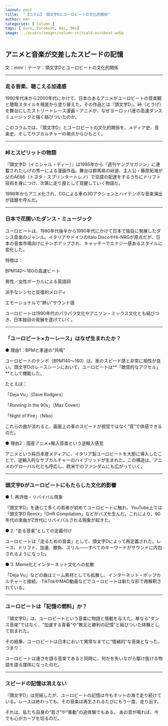 ```yaml
---
layout: post
title:  "【コラム】 頭文字Dとユーロビートの文化的関係"
author: mmr
categories: [ Column ]
tags: [ Euro, Eurobeat, 80s, 90s]
image: ../assets/images/column-initiald-eurobeat.webp
---
```


## アニメと音楽が交差したスピードの記憶


文：mmr｜テーマ：頭文字Dとユーロビートの文化的関係



<hr>

### 走る音楽、聴こえる加速感
1990年代末から2000年代にかけて、日本のあるアニメがユーロビートの音楽観と聴取スタイルを根底から塗り替えた。その作品とは『頭文字D』。峠（とうげ）を舞台にしたストリートレース漫画・アニメが、なぜヨーロッパ産の高速ダンスミュージックと強く結びついたのか。

このコラムでは、『頭文字D』とユーロビートの文化的関係を、メディア史、音楽史、そしてサブカルチャーの視点からひもとく。


<hr>

### 峠とスピリットの物語
『頭文字D（イニシャル・ディー）』は1995年から『週刊ヤングマガジン』に連載されたしげの秀一による漫画作品。舞台は群馬県の峠道、主人公・藤原拓海が父のAE86（トヨタ・スプリンタートレノ）で豆腐の配達をするうちにドリフト技術を身につけ、次第に走り屋として覚醒していく物語だ。

1998年からアニメ化され、CGによる車の3Dアクションとハイテンポな音楽演出が話題を呼んだ。


<hr>

### 日本で花開いたダンス・ミュージック
ユーロビートは、1980年代後半から1990年代にかけて日本で独自に発展したダンス音楽のジャンル。イタリアやドイツのItalo DiscoやHi-NRGが原点だが、日本の音楽市場向けにテンポアップされ、キャッチーでエナジー感あるスタイルに変化した。

特徴は：

BPM140〜160の高速ビート

男性／女性ボーカルによる英語詞

派手なシンセと反復的メロディ

エモーショナルで“熱い”サウンド感

ユーロビートは1990年代のパラパラ文化やアニソン・ミックス文化とも結びつき、日本独自の発展を遂げていく。


<hr>

### 「ユーロビート×カーレース」はなぜ生まれたか？
● 理由1：BPMと車速の“共鳴”

ユーロビートのテンポ（BPM140〜160）は、車のスピード感と非常に相性が良い。頭文字Dのレースシーンにおいて、ユーロビートは**「聴覚的なアクセル」**として機能した。

たとえば：

「Deja Vu」（Dave Rodgers）

「Running in the 90s」（Max Coveri）

「Night of Fire」（Niko）

これらの曲が流れると、画面上の車のスピードが視覚ではなく“音”で体感できるのだ。

● 理由2：国産アニメ×輸入音楽という逆輸入感覚

アニメという純日本産メディアに、イタリア製ユーロビートを大胆に導入したことで、逆輸入的なサブカルチャーのハイブリッドが生まれた。この構造は、アニメのグローバル化とも呼応し、欧米でのファンダムにも広がっていく。


<hr>

### 頭文字Dがユーロビートにもたらした文化的影響
● 1. 再評価・リバイバル現象

『頭文字D』を通じて多くの若者が初めてユーロビートに触れ、YouTube上では「頭文字D Remix」「Drift Compilation」などがバズを生んだ。これにより、90年代の楽曲がZ世代にリバイバルされる現象が起きた。

● 2. “走る音楽”としての定義付け

ユーロビートは「走るための音楽」として、頭文字Dによって再定義された。レース、ドリフト、加速、勝負、スリル――すべてのキーワードがサウンドに内包されるようになった。

● 3. Meme化とインターネット文化への拡散

「Deja Vu」などの曲はミーム素材としても拡散し、インターネット・ポップカルチャーと接続。
TikTokやMAD動画などでユーロビートは新たな形で再解釈されている。


<hr>

### ユーロビートは「記憶の燃料」か？
『頭文字D』は、ユーロビートという音楽に物語と情動を与えた。単なる“ダンス音楽”ではなく、“加速する青春”や“敗北と勝利の記憶”と結びついた体験として刻まれた。

その結果、ユーロビートは日本において異常なまでに“情緒的”な音楽となった。つまり：

ユーロビートは速さを語る音楽であると同時に、何かを失いながら駆け抜ける物語を語る媒体になったのだ。


<hr>

### スピードの記憶は消えない
『頭文字D』は完結したが、ユーロビートの記憶は今もネットの海で走り続けている。レースは終わっても、その音楽は再生されるたびにもう一度、走り出す。

それは、私たち自身の“若さ”や“衝動”の追体験でもある。
あの音が鳴れば、今でも心がカーブを切るのだ。
